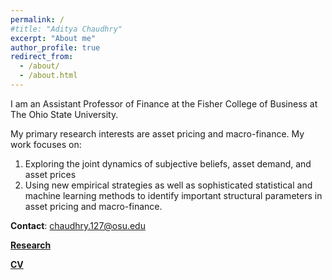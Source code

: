 ```yaml
---
permalink: /
#title: "Aditya Chaudhry"
excerpt: "About me"
author_profile: true
redirect_from: 
  - /about/
  - /about.html
--- 
```


I am an Assistant Professor of Finance at the Fisher College of Business at The Ohio State University. 

My primary research interests are asset pricing and macro-finance. My work focuses on:

1. Exploring the joint dynamics of subjective beliefs, asset demand, and asset prices
2. Using new empirical strategies as well as sophisticated statistical and machine learning methods to identify important structural parameters in asset pricing and macro-finance.
 
**Contact**: [chaudhry.127@osu.edu](mailto:chaudhry.127@osu.edu)
 
<!-- **Research Interests**: Asset Pricing, Macro-Finance -->

[**Research**](/research/)

[**CV**](../files/Aditya_Chaudhry_CV.pdf)
  